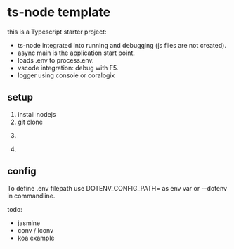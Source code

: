 # ts-node template
this is a Typescript starter project:
- ts-node integrated into running and debugging (js files are not created).
- async main is the application start point.
- loads .env to process.env.
- vscode integration: debug with F5.
- logger using console or coralogix

## setup
1. install nodejs
1. git clone 
1. ```npm install
1. ```npm start

## config
To define .env filepath use DOTENV_CONFIG_PATH=<path> as env var or --dotenv <path> in commandline.

todo:
- jasmine
- conv / lconv
- koa example
